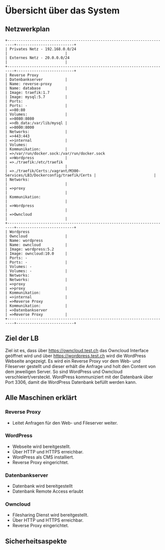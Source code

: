 # Übersicht über das System

## Netzwerkplan

```
+-------------------------------------------------------------------------+--------------------------+
| Privates Netz - 192.168.0.0/24                                          |                          |
| Externes Netz - 20.0.0.0/24                                             |                          |
+-------------------------------------------------------------------------+--------------------------+
| Reverse Proxy                                                           | Datenbankserver          |
| Name: reverse-proxy                                                     | Name: database           |
| Image: traefik:1.7                                                      | Image: mysql:5.7         |
| Ports:                                                                  | Ports: -                 |
| =>80:80                                                                 | Volumes:                 |
| =>8080:8080                                                             | =>db_data:/var/lib/mysql |
| =>8000:8000                                                             | Networks:                |
| =>443:443                                                               | =>internal               |
| Volumes:                                                                | Kommunikation:           |
| =>/var/run/docker.sock:/var/run/docker.sock                             | =>Wordpress              |
| =>./traefik:/etc/traefik                                                |                          |
| =>./traefik/Certs:/vagrant/M300-Services/LB3/Dockerconfig/traefik/Certs |                          |
| Networks:                                                               |                          |
| =>proxy                                                                 |                          |
| Kommunikation:                                                          |                          |
| =>Wordpress                                                             |                          |
| =>Owncloud                                                              |                          |
+-------------------------------------------------------------------------+--------------------------+
| Wordpress                                                               | Owncloud                 |
| Name: wordpress                                                         | Name: owncloud           |
| Image: wordpress:5.2                                                    | Image: owncloud:10.0     |
| Ports: -                                                                | Ports: -                 |
| Volumes: -                                                              | Volumes: -               |
| Networks:                                                               | Networks:                |
| =>proxy                                                                 | =>proxy                  |
| Kommunikation:                                                          | =>internal               |
| =>Reverse Proxy                                                         | Kommunikation:           |
| =>Datenbankserver                                                       | =>Reverse Proxy          |
+-------------------------------------------------------------------------+--------------------------+
```

## Ziel der LB
Ziel ist es, dass über https://owncloud.test.ch das Owncloud Interface geöffnet wird und über https://wordpress.test.ch wird die WordPress Webseite angezeigt. Es wird ein Reverse Proxy vor dem Web- und Fileserver gestellt und dieser erhält die Anfrage und holt den Content von dem jeweiligen Server. So sind WordPress und Owncloud verschleiert/versteckt. WordPress kommuniziert mit der Datenbank über Port 3306, damit die WordPress Datenbank befüllt werden kann.

## Alle Maschinen erklärt

### Reverse Proxy
- Leitet Anfragen für den Web- und Fileserver weiter.

### WordPress
- Webseite wird bereitgestellt.
- Über HTTP und HTTPS erreichbar.
- WordPress als CMS installiert.
- Reverse Proxy eingerichtet.

### Datenbankserver
- Datenbank wird bereitgestellt
- Datenbank Remote Access erlaubt

### Owncloud
- Filesharing Dienst wird bereitgestellt.
- Über HTTP und HTTPS erreichbar.
- Reverse Proxy eingerichtet.

## Sicherheitsaspekte